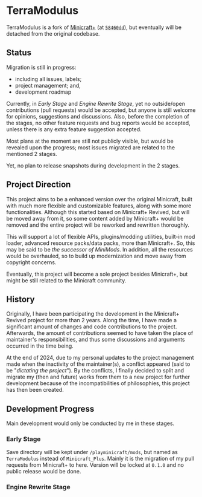 
# TerraModulus

TerraModulus is a fork of [Minicraft+](https://github.com/MinicraftPlus/minicraft-plus-revived)
(at [`58460dd`](https://github.com/MinicraftPlus/minicraft-plus-revived/commit/58460ddf4860423a915289d96152150cc09238f6)),
but eventually will be detached from the original codebase.

## Status

Migration is still in progress:
- including all issues, labels;
- project management; and,
- development roadmap

Currently, in *Early Stage* and *Engine Rewrite Stage*, yet no outside/open contributions (pull requests) would be accepted,
but anyone is still welcome for opinions, suggestions and discussions. Also, before the completion of the stages,
no other feature requests and bug reports would be accepted, unless there is any extra feature suggestion accepted.

Most plans at the moment are still not publicly visible, but would be revealed upon the progress; most issues migrated
are related to the mentioned 2 stages.

Yet, no plan to release snapshots during development in the 2 stages.

## Project Direction

This project aims to be a enhanced version over the original Minicraft, built with much more flexible and customizable features,
along with some more functionalities. Although this started based on Minicraft+ Revived, but will be moved away from it, so
some content added by Minicraft+ would be removed and the entire project will be reworked and rewritten thoroughly.

This will support a lot of flexible APIs, plugins/modding utilities, built-in mod loader, advanced resource packs/data packs,
more than Minicraft+. So, this may be said to be *the successor of MiniMods*. In addition, all the resources would be overhauled,
so to build up modernization and move away from copyright concerns.

Eventually, this project will become a sole project besides Minicraft+, but might be still related to the Minicraft community.

## History

Originally, I have been participating the development in the Minicraft+ Revived project for more than 2 years. Along the time,
I have made a significant amount of changes and code contributions to the project. Afterwards, the amount of contributions seemed to
have taken the place of maintainer's responsibilities, and thus some discussions and arguments occurred in the time being.

At the end of 2024, due to my personal updates to the project management made when the inactivity of the maintainer(s), a conflict appeared
(said to be "*dictating the project*"). By the conflicts, I finally decided to split and migrate my (then and future) works from them to
a new project for further development because of the incompatibilities of philosophies, this project has then been created.

## Development Progress

Main development would only be conducted by me in these stages.

### Early Stage

Save directory will be kept under `/playminicraft/mods`, but named as `TerraModulus` instead of `Minicraft_Plus`.
Mainly it is the migration of my pull requests from Minicraft+ to here.
Version will be locked at `0.1.0` and no public release would be done.

### Engine Rewrite Stage

